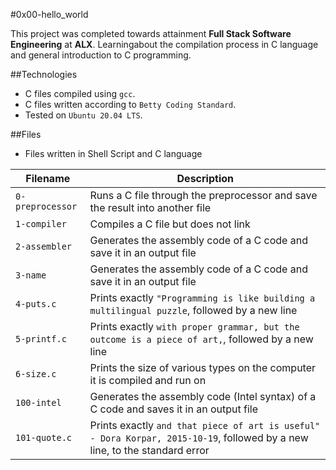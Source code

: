 #0x00-hello_world

This project was completed towards attainment **Full Stack Software Engineering** at **ALX**. Learningabout the compilation process in C language and general introduction to C programming.

##Technologies
* C files compiled using `gcc`.
* C files written according to `Betty Coding Standard`.
* Tested on `Ubuntu 20.04 LTS`.

##Files
* Files written in Shell Script and C language

| Filename | Description |
| ---------- | ----------- |
| `0-preprocessor` | Runs a C file through the preprocessor and save the result into another file |
| `1-compiler` | Compiles a C file but does not link |
| `2-assembler` | Generates the assembly code of a C code and save it in an output file |
| `3-name` | Generates the assembly code of a C code and save it in an output file |
| `4-puts.c` | Prints exactly `"Programming is like building a multilingual puzzle`, followed by a new line |
| `5-printf.c` | Prints exactly `with proper grammar, but the outcome is a piece of art,`, followed by a new line |
| `6-size.c` | Prints the size of various types on the computer it is compiled and run on |
| `100-intel` | Generates the assembly code (Intel syntax) of a C code and saves it in an output file |
| `101-quote.c` | Prints exactly `and that piece of art is useful" - Dora Korpar, 2015-10-19`, followed by a new line, to the standard error |
